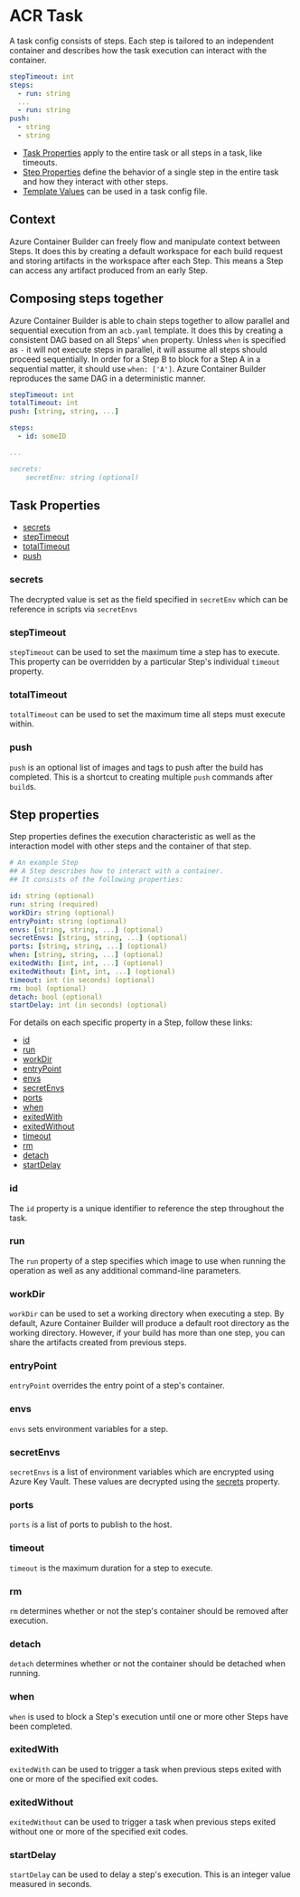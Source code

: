 # ACR Task

A task config consists of steps. Each step is tailored to an independent container and describes how the task execution can interact with the container.

```yaml
stepTimeout: int 
steps: 
  - run: string
  ...
  - run: string
push: 
  - string
  - string
```

* [Task Properties](#Task-Properties) apply to the entire task or all steps in a task, like timeouts.  
* [Step Properties](#step-properties) define the behavior of a single step in the entire task and how they interact with other steps. 
* [Template Values](templates.md) can be used in a task config file. 

## Context

Azure Container Builder can freely flow and manipulate context between Steps. It does this by creating a default workspace for each build request and storing artifacts in the workspace after each Step. This means a Step can access any artifact produced from an early Step.

## Composing steps together

Azure Container Builder is able to chain steps together to allow parallel and sequential execution from an `acb.yaml` template. It does this by creating a consistent DAG based on all Steps' `when` property. Unless `when` is specified as `-` it will not execute steps in parallel, it will assume all steps should proceed sequentially. In order for a Step B to block for a Step A in a sequential matter, it should use `when: ['A']`. Azure Container Builder reproduces the same DAG in a deterministic manner.

```yaml
stepTimeout: int 
totalTimeout: int 
push: [string, string, ...]

steps:
  - id: someID

...

secrets:
    secretEnv: string (optional)
```



## Task Properties

- [secrets](#secrets)
- [stepTimeout](#steptimeout)
- [totalTimeout](#totaltimeout)
- [push](#push)

### secrets

The decrypted value is set as the field specified in `secretEnv` which can be reference in scripts via `secretEnvs`

### stepTimeout

`stepTimeout` can be used to set the maximum time a step has to execute. This property can be overridden by a particular Step's individual `timeout` property.

### totalTimeout

`totalTimeout` can be used to set the maximum time all steps must execute within.

### push

`push` is an optional list of images and tags to push after the build has completed. This is a shortcut to creating multiple `push` commands after `build`s.


## Step properties

Step properties defines the execution characteristic as well as the interaction model with other steps and the container of that step. 

```yaml
# An example Step
## A Step describes how to interact with a container.
## It consists of the following properties:

id: string (optional)
run: string (required)
workDir: string (optional)
entryPoint: string (optional)
envs: [string, string, ...] (optional)
secretEnvs: [string, string, ...] (optional)
ports: [string, string, ...] (optional)
when: [string, string, ...] (optional)
exitedWith: [int, int, ...] (optional)
exitedWithout: [int, int, ...] (optional)
timeout: int (in seconds) (optional)
rm: bool (optional)
detach: bool (optional)
startDelay: int (in seconds) (optional)
```

For details on each specific property in a Step, follow these links:

- [id](#id)
- [run](#run)
- [workDir](#workdir)
- [entryPoint](#entrypoint)
- [envs](#envs)
- [secretEnvs](#secretenvs)
- [ports](#ports)
- [when](#when)
- [exitedWith](#exitedwith)
- [exitedWithout](#exitedwithout)
- [timeout](#timeout)
- [rm](#rm)
- [detach](#deatch)
- [startDelay](#startdelay)

### id

The `id` property is a unique identifier to reference the step throughout the task.

### run

The `run` property of a step specifies which image to use when running the operation as well as any additional command-line parameters.

### workDir

`workDir` can be used to set a working directory when executing a step. By default, Azure Container Builder will produce a default root directory as the working directory. However, if your build has more than one step, you can share the artifacts created from previous steps.

### entryPoint

`entryPoint` overrides the entry point of a step's container.

### envs

`envs` sets environment variables for a step.

### secretEnvs

`secretEnvs` is a list of environment variables which are encrypted using Azure Key Vault. These values are decrypted using the [secrets](#secrets) property.

### ports

`ports` is a list of ports to publish to the host.

### timeout

`timeout` is the maximum duration for a step to execute.

### rm

`rm` determines whether or not the step's container should be removed after execution.

### detach

`detach` determines whether or not the container should be detached when running.

### when

`when` is used to block a Step's execution until one or more other Steps have been completed.

### exitedWith

`exitedWith` can be used to trigger a task when previous steps exited with one or more of the specified exit codes.

### exitedWithout

`exitedWithout` can be used to trigger a task when previous steps exited without one or more of the specified exit codes.

### startDelay

`startDelay` can be used to delay a step's execution. This is an integer value measured in seconds.

